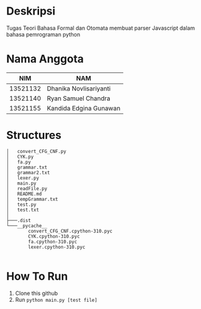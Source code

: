 # Deskripsi
Tugas Teori Bahasa Formal dan Otomata membuat parser Javascript dalam bahasa pemrograman python

# Nama Anggota
| NIM  | NAM |
| ------------- | ------------- |
| 13521132  | Dhanika Novlisariyanti  |
| 13521140 | Ryan Samuel Chandra  |
| 13521155 | Kandida Edgina Gunawan  |

# Structures
```
│   convert_CFG_CNF.py
│   CYK.py
│   fa.py
│   grammar.txt
│   grammar2.txt
│   lexer.py
│   main.py
│   readFile.py
│   README.md
│   tempGrammar.txt
│   test.py
│   test.txt
│
├───.dist
└───__pycache__
        convert_CFG_CNF.cpython-310.pyc
        CYK.cpython-310.pyc
        fa.cpython-310.pyc
        lexer.cpython-310.pyc
        
```
# How To Run
1. Clone this github
2. Run `python main.py [test file] `
